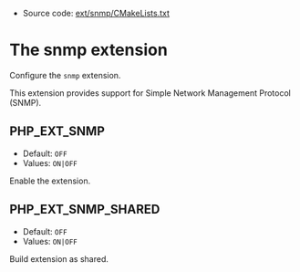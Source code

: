<!-- This is auto-generated file. -->
* Source code: [ext/snmp/CMakeLists.txt](https://github.com/petk/php-build-system/blob/master/cmake/ext/snmp/CMakeLists.txt)

# The snmp extension

Configure the `snmp` extension.

This extension provides support for Simple Network Management Protocol (SNMP).

## PHP_EXT_SNMP

* Default: `OFF`
* Values: `ON|OFF`

Enable the extension.

## PHP_EXT_SNMP_SHARED

* Default: `OFF`
* Values: `ON|OFF`

Build extension as shared.
